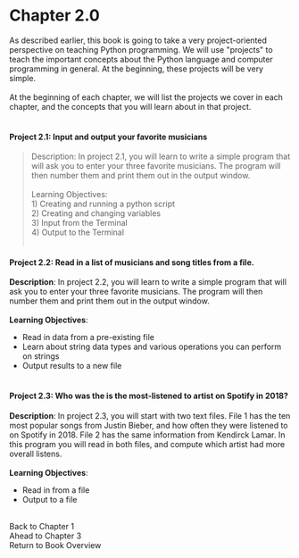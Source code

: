 # Chapter 2.0
As described earlier, this book is going to take a very project-oriented perspective on teaching Python programming.
We will use "projects" to teach the important concepts about the Python language and computer programming in general.
At the beginning, these projects will be very simple.<br><br>
At the beginning of each chapter, we will list the projects we cover in each chapter, and the concepts that you
will learn about in that project.
<br><br>

#### Project 2.1: Input and output your favorite musicians
>Description: In project 2.1, you will learn to write a simple program that will ask you to enter your three 
favorite musicians. The program will then number them and print them out in the output window.
<br><br>
Learning Objectives:<br>
1\) Creating and running a python script<br>
2\) Creating and changing variables<br>
3\) Input from the Terminal<br>
4\) Output to the Terminal
<br><br>

#### Project 2.2: Read in a list of musicians and song titles from a file.
**Description**: In project 2.2, you will learn to write a simple program that will ask you to enter your three 
favorite musicians. The program will then number them and print them out in the output window.<br><br>
**Learning Objectives**:
- Read in data from a pre-existing file
- Learn about string data types and various operations you can perform on strings
- Output results to a new file
<br><br>

#### Project 2.3: Who was the is the most-listened to artist on Spotify in 2018?
**Description**: In project 2.3, you will start with two text files. File 1 has the ten most 
popular songs from Justin Bieber, and how often they were listened to on Spotify in 2018. File
2 has the same information from Kendirck Lamar. In this program you will read in both files, and 
compute which artist had more overall listens.<br><br>
**Learning Objectives**:
- Read in from a file
- Output to a file
<br><br>

Back to Chapter 1<br>
Ahead to Chapter 3<br>
Return to Book Overview

